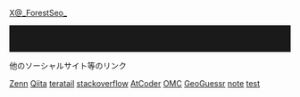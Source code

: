 <a href="https://twitter.com/intent/follow?screen_name=_ForestSeo_">X@\_ForestSeo\_</a>
<hr style="height:3rem"></div>
<p>他のソーシャルサイト等のリンク</p>

[Zenn](https://zenn.dev/as)
[Qiita](https://qiita.com/ForestSeo)
[teratail](https://teratail.com/users/ForestSeo)
[stackoverflow](https://ja.stackoverflow.com/users/47787/forestseo)
[AtCoder](https://atcoder.jp/users/ForestSeo19)
[OMC](https://onlinemathcontest.com/users/ForestSeo)
[GeoGuessr](https://www.geoguessr.com/user/630367c36d76295bbf807087)
[note](https://note.com/oaa)
<a href="http://example.com" target="_blank">test</a>
